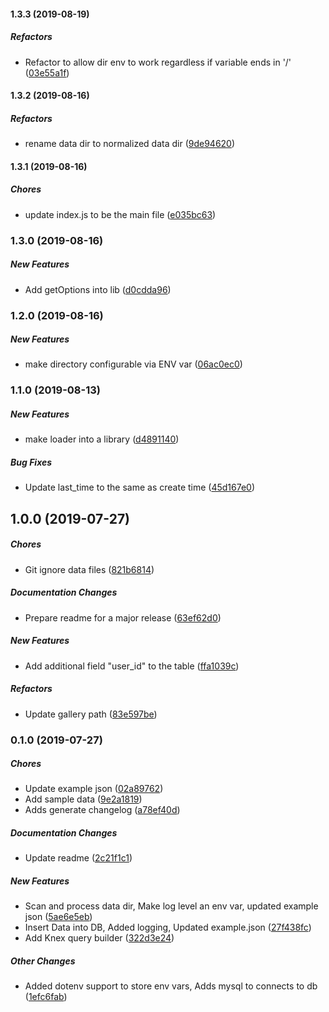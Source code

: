 #### 1.3.3 (2019-08-19)

##### Refactors

*  Refactor to allow dir env to work regardless if variable ends in '/' ([03e55a1f](https://github.com/wchen02/loader/commit/03e55a1f92db7da6b93bf7f7e77df65083c2d75b))

#### 1.3.2 (2019-08-16)

##### Refactors

*  rename data dir to normalized data dir ([9de94620](https://github.com/wchen02/loader/commit/9de946203129dca9e0a3e1ece577189a92daf2a8))

#### 1.3.1 (2019-08-16)

##### Chores

*  update index.js to be the main file ([e035bc63](https://github.com/wchen02/loader/commit/e035bc630daa2ebb2d77ec57852868e121eae080))

### 1.3.0 (2019-08-16)

##### New Features

*  Add getOptions into lib ([d0cdda96](https://github.com/wchen02/loader/commit/d0cdda962868fd9f08a57a8db1565124ba8a0e86))

### 1.2.0 (2019-08-16)

##### New Features

*  make directory configurable via ENV var ([06ac0ec0](https://github.com/wchen02/loader/commit/06ac0ec0b7aee40c1d02308d8d95ff5e0d6ba024))

### 1.1.0 (2019-08-13)

##### New Features

*  make loader into a library ([d4891140](https://github.com/wchen02/loader/commit/d4891140696842a9690862d9a8898fd64e4f1b59))

##### Bug Fixes

*  Update last_time to the same as create time ([45d167e0](https://github.com/wchen02/loader/commit/45d167e091135e91d45824592de62a61837ca802))

## 1.0.0 (2019-07-27)

##### Chores

*  Git ignore data files ([821b6814](https://github.com/wchen02/loader/commit/821b6814ab3f682a490c0c644cda890a79791e51))

##### Documentation Changes

*  Prepare readme for a major release ([63ef62d0](https://github.com/wchen02/loader/commit/63ef62d0349a70ee94b0c4ef4a14d4d01a258120))

##### New Features

*  Add additional field "user_id" to the table ([ffa1039c](https://github.com/wchen02/loader/commit/ffa1039c681aa9fa37477ad6b15fbdc6b3bae4ad))

##### Refactors

*  Update gallery path ([83e597be](https://github.com/wchen02/loader/commit/83e597befff5da045132d9ee721623bc2fff3141))

### 0.1.0 (2019-07-27)

##### Chores

*  Update example json ([02a89762](https://github.com/wchen02/loader/commit/02a89762398d979d854854bed980d476101d10b0))
*  Add sample data ([9e2a1819](https://github.com/wchen02/loader/commit/9e2a1819b4e85cfcfd1960c8255a81403ed2d69d))
*  Adds generate changelog ([a78ef40d](https://github.com/wchen02/loader/commit/a78ef40d52a5e08a46a55db273df5df02456688a))

##### Documentation Changes

*  Update readme ([2c21f1c1](https://github.com/wchen02/loader/commit/2c21f1c1324bbce06b2013c9ea5e09fcfaab516e))

##### New Features

*  Scan and process data dir, Make log level an env var, updated example json ([5ae6e5eb](https://github.com/wchen02/loader/commit/5ae6e5eb877376154cda0b7666a4032aa1223af6))
*  Insert Data into DB, Added logging, Updated example.json ([27f438fc](https://github.com/wchen02/loader/commit/27f438fc4625ec89bc0a12c366c333911d93dd8f))
*  Add Knex query builder ([322d3e24](https://github.com/wchen02/loader/commit/322d3e24c86ce210cd93fb4f57721e6fd662d0c2))

##### Other Changes

*  Added dotenv support to store env vars, Adds mysql to connects to db ([1efc6fab](https://github.com/wchen02/loader/commit/1efc6fab93aed82f8f4319a9285478894d8f0557))

